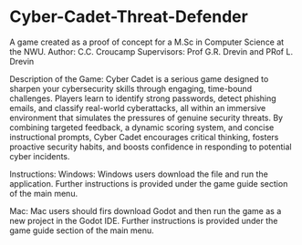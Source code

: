 # Cyber-Cadet-Threat-Defender
A game created as a proof of concept for a M.Sc in Computer Science at the NWU.
Author: C.C. Croucamp
Supervisors: Prof G.R. Drevin and PRof L. Drevin

Description of the Game:
Cyber Cadet is a serious game designed to sharpen your cybersecurity skills through engaging, time-bound challenges. Players learn to identify strong passwords, detect phishing emails, and classify real-world cyberattacks, all within an immersive environment that simulates the pressures of genuine security threats. By combining targeted feedback, a dynamic scoring system, and concise instructional prompts, Cyber Cadet encourages critical thinking, fosters proactive security habits, and boosts confidence in responding to potential cyber incidents.

Instructions:
Windows:
Windows users download the file and run the application. Further instructions is provided under the game guide section of the main menu.

Mac:
Mac users should firs download Godot and then run the game as a new project in the Godot IDE. Further instructions is provided under the game guide section of the main menu.
